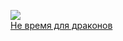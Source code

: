 ![](/books/sf_fantasy/Сергей%20Лукьяненко/Не%20время%20для%20драконов.jpg)  
[Не время для драконов](/books/sf_fantasy/Сергей%20Лукьяненко/Не%20время%20для%20драконов)
